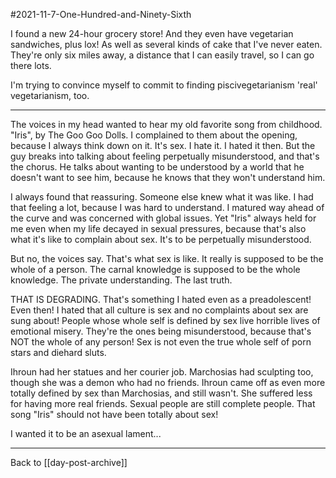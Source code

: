 #2021-11-7-One-Hundred-and-Ninety-Sixth

I found a new 24-hour grocery store!  And they even have vegetarian sandwiches, plus lox!  As well as several kinds of cake that I've never eaten.  They're only six miles away, a distance that I can easily travel, so I can go there lots.

I'm trying to convince myself to commit to finding piscivegetarianism 'real' vegetarianism, too.

---
The voices in my head wanted to hear my old favorite song from childhood.  "Iris", by The Goo Goo Dolls.  I complained to them about the opening, because I always think down on it.  It's sex.  I hate it.  I hated it then.  But the guy breaks into talking about feeling perpetually misunderstood, and that's the chorus.  He talks about wanting to be understood by a world that he doesn't want to see him, because he knows that they won't understand him.

I always found that reassuring.  Someone else knew what it was like.  I had that feeling a lot, because I was hard to understand.  I matured way ahead of the curve and was concerned with global issues.  Yet "Iris" always held for me even when my life decayed in sexual pressures, because that's also what it's like to complain about sex.  It's to be perpetually misunderstood.

But no, the voices say.  That's what sex is like.  It really is supposed to be the whole of a person.  The carnal knowledge is supposed to be the whole knowledge.  The private understanding.  The last truth.

THAT IS DEGRADING.  That's something I hated even as a preadolescent!  Even then!  I hated that all culture is sex and no complaints about sex are sung about!  People whose whole self is defined by sex live horrible lives of emotional misery.  They're the ones being misunderstood, because that's NOT the whole of any person!  Sex is not even the true whole self of porn stars and diehard sluts.

Ihroun had her statues and her courier job.  Marchosias had sculpting too, though she was a demon who had no friends.  Ihroun came off as even more totally defined by sex than Marchosias, and still wasn't.  She suffered less for having more real friends.  Sexual people are still complete people.  That song "Iris" should not have been totally about sex!

I wanted it to be an asexual lament...

---
Back to [[day-post-archive]]